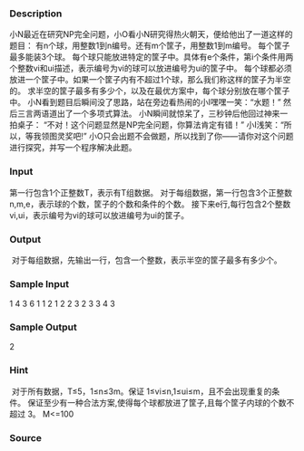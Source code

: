
### Description
小N最近在研究NP完全问题，小O看小N研究得热火朝天，便给他出了一道这样的题目：
有n个球，用整数1到n编号。还有m个筐子，用整数1到m编号。
每个筐子最多能装3个球。
每个球只能放进特定的筐子中。具体有e个条件，第i个条件用两个整数vi和ui描述，表示编号为vi的球可以放进编号为ui的筐子中。
每个球都必须放进一个筐子中。如果一个筐子内有不超过1个球，那么我们称这样的筐子为半空的。
求半空的筐子最多有多少个，以及在最优方案中，每个球分别放在哪个筐子中。
小N看到题目后瞬间没了思路，站在旁边看热闹的小I嘿嘿一笑：“水题！”
然后三言两语道出了一个多项式算法。
小N瞬间就惊呆了，三秒钟后他回过神来一拍桌子：
“不对！这个问题显然是NP完全问题，你算法肯定有错！”
小I浅笑：“所以，等我领图灵奖吧!”
小O只会出题不会做题，所以找到了你——请你对这个问题进行探究，并写一个程序解决此题。

### Input
第一行包含1个正整数T，表示有T组数据。
对于每组数据，第一行包含3个正整数n,m,e，表示球的个数，筐子的个数和条件的个数。
接下来e行,每行包含2个整数vi,ui，表示编号为vi的球可以放进编号为ui的筐子。
### Output
 对于每组数据，先输出一行，包含一个整数，表示半空的筐子最多有多少个。
### Sample Input
1
4 3 6
1 1
2 1
2 2
3 2
3 3
4 3
### Sample Output
2
### Hint
 对于所有数据，T≤5，1≤n≤3m。保证 1≤vi≤n,1≤ui≤m，且不会出现重复的条件。
保证至少有一种合法方案,使得每个球都放进了筐子,且每个筐子内球的个数不超过 3。
M<=100
### Source

